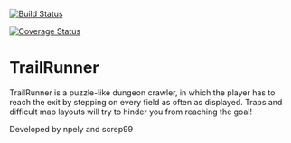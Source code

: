 [![Build Status](https://travis-ci.org/npely/TrailRunner.svg?branch=master)](https://travis-ci.org/npely/TrailRunner)

[![Coverage Status](https://coveralls.io/repos/github/npely/TrailRunner/badge.svg?branch=master)](https://coveralls.io/github/npely/TrailRunner?branch=master)

# TrailRunner
TrailRunner is a puzzle-like dungeon crawler, in which the player has to reach the exit by stepping on every field as often as displayed. Traps and difficult map layouts will try to hinder you from reaching the goal!

Developed by npely and screp99

